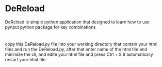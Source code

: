 # DeReload
DeReload is simple python application that designed to learn how to use pynput python package for key combinations
#
copy this DeReload.py file into your working directory that contain your html files and run the DeReload.py, after that enter name of the html file and minimize the cli, and edite your html file and press Ctrl + S it automatically restart your html file.

